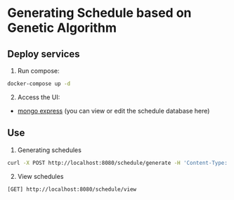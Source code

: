 # Generating Schedule based on Genetic Algorithm

## Deploy services

1. Run compose:
```sh
docker-compose up -d
```

2. Access the UI:
* [mongo express](http://localhost:8081) (you can view or edit the schedule database here)

## Use

1. Generating schedules

```sh
curl -X POST http://localhost:8080/schedule/generate -H 'Content-Type: application/json' -d '{}'
```

2. View schedules
```
[GET] http://localhost:8080/schedule/view
```